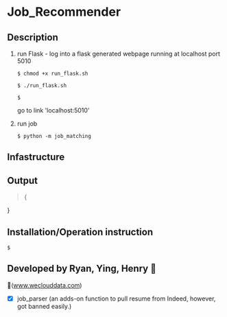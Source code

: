 # Job_Recommender

## Description

1. run Flask - log into a flask generated webpage running at localhost port 5010

       $ chmod +x run_flask.sh
    
       $ ./run_flask.sh
   
       $ 
    
    go to link 'localhost:5010'

2. run job
    
       $ python -m job_matching

## Infastructure

    
## Output
    
> {
    
}

## Installation/Operation instruction

    $ 

## Developed by Ryan, Ying, Henry :koala: 

:link:(www.weclouddata.com)

- [x] job_parser (an adds-on function to pull resume from Indeed, however, got banned easily.)
